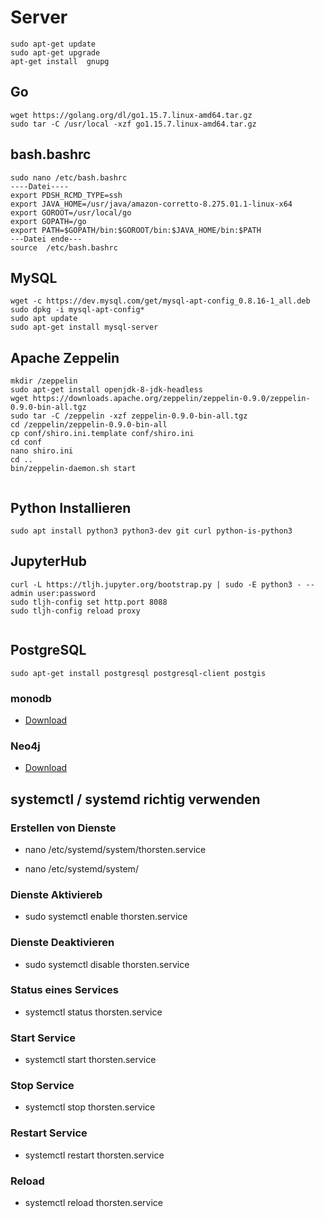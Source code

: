 # Server

```
sudo apt-get update 
sudo apt-get upgrade
apt-get install  gnupg

```


## Go

```
wget https://golang.org/dl/go1.15.7.linux-amd64.tar.gz
sudo tar -C /usr/local -xzf go1.15.7.linux-amd64.tar.gz

```

## bash.bashrc

```
sudo nano /etc/bash.bashrc
----Datei----
export PDSH_RCMD_TYPE=ssh
export JAVA_HOME=/usr/java/amazon-corretto-8.275.01.1-linux-x64
export GOROOT=/usr/local/go
export GOPATH=/go
export PATH=$GOPATH/bin:$GOROOT/bin:$JAVA_HOME/bin:$PATH
---Datei ende---
source  /etc/bash.bashrc

```
## MySQL

```
wget -c https://dev.mysql.com/get/mysql-apt-config_0.8.16-1_all.deb
sudo dpkg -i mysql-apt-config*
sudo apt update
sudo apt-get install mysql-server

```


## Apache Zeppelin 

```
mkdir /zeppelin
sudo apt-get install openjdk-8-jdk-headless 
wget https://downloads.apache.org/zeppelin/zeppelin-0.9.0/zeppelin-0.9.0-bin-all.tgz
sudo tar -C /zeppelin -xzf zeppelin-0.9.0-bin-all.tgz
cd /zeppelin/zeppelin-0.9.0-bin-all
cp conf/shiro.ini.template conf/shiro.ini
cd conf
nano shiro.ini
cd ..
bin/zeppelin-daemon.sh start


```

## Python Installieren

```
sudo apt install python3 python3-dev git curl python-is-python3 

```
## JupyterHub

```
curl -L https://tljh.jupyter.org/bootstrap.py | sudo -E python3 - --admin user:password
sudo tljh-config set http.port 8088
sudo tljh-config reload proxy


```

## PostgreSQL

```
sudo apt-get install postgresql postgresql-client postgis
```

### monodb

* [Download](https://https://docs.mongodb.com/manual/tutorial/install-mongodb-on-ubuntu/)

### Neo4j

* [Download](https://neo4j.com/download-center/?ref=web-product-database/#community)

## systemctl / systemd richtig verwenden

### Erstellen von Dienste

* nano /etc/systemd/system/thorsten.service

* nano /etc/systemd/system/

### Dienste Aktiviereb

* sudo systemctl enable thorsten.service

### Dienste Deaktivieren

* sudo systemctl disable thorsten.service

### Status eines Services

* systemctl status thorsten.service

### Start Service

* systemctl start thorsten.service

### Stop Service

* systemctl stop thorsten.service

### Restart Service

* systemctl restart thorsten.service

### Reload

* systemctl reload thorsten.service
